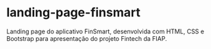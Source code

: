# landing-page-finsmart
Landing page do aplicativo FinSmart, desenvolvida com HTML, CSS e Bootstrap para apresentação do projeto Fintech da FIAP.
